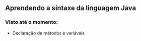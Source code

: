 ## Aprendendo a sintaxe da linguagem Java

### Visto até o momento:

* Declaração de métodos e variáveis
